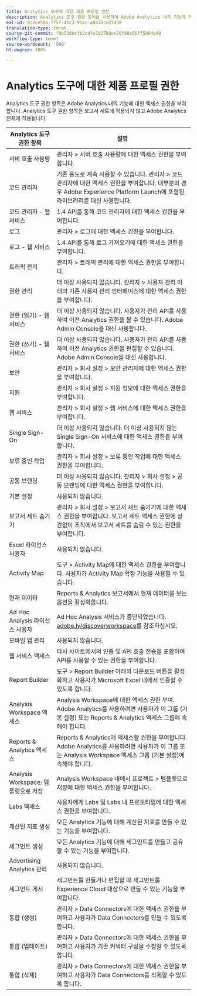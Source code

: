 ```yaml
---
title: Analytics 도구에 대한 제품 프로필 권한
description: Analytics 도구 권한 항목을 사용하여 Adobe Analytics 내의 기능에 액세스 권한을 부여합니다.
exl-id: 8c2ce50b-f75f-41c3-91ac-a0426ce27438
translation-type: tm+mt
source-git-commit: f9b5380cfb2cdfe1827b8ee70f60c65ff5004b48
workflow-type: tm+mt
source-wordcount: '566'
ht-degree: 100%

---
```


# Analytics 도구에 대한 제품 프로필 권한

Analytics 도구 권한 항목은 Adobe Analytics 내의 기능에 대한 액세스 권한을 부여합니다. Analytics 도구 권한 항목은 보고서 세트에 적용되지 않고 Adobe Analytics 전체에 적용됩니다.

| Analytics 도구 권한 항목 | 설명 |
|----|----|
| 서버 호출 사용량 | 관리자 > 서버 호출 사용량에 대한 액세스 권한을 부여합니다. |
| 코드 관리자 | 기존 용도로 계속 사용할 수 있습니다. 관리자 > 코드 관리자에 대한 액세스 권한을 부여합니다. 대부분의 경우 Adobe Experience Platform Launch에 포함된 라이브러리를 대신 사용합니다. |
| 코드 관리자 - 웹 서비스 | 1.4 API를 통해 코드 관리자에 대한 액세스 권한을 부여합니다. |
| 로그 | 관리자 > 로그에 대한 액세스 권한을 부여합니다. |
| 로그 - 웹 서비스 | 1.4 API를 통해 로그 가져오기에 대한 액세스 권한을 부여합니다. |
| 트래픽 관리 | 관리자 > 트래픽 관리에 대한 액세스 권한을 부여합니다. |
| 권한 관리 | 더 이상 사용되지 않습니다. 관리자 > 사용자 관리 아래의 기존 사용자 관리 인터페이스에 대한 액세스 권한을 부여합니다. |
| 권한 (읽기) - 웹 서비스 | 더 이상 사용되지 않습니다. 사용자가 관리 API를 사용하여 이전 Analytics 권한을 볼 수 있습니다. Adobe Admin Console을 대신 사용합니다. |
| 권한 (쓰기) - 웹 서비스 | 더 이상 사용되지 않습니다. 사용자가 관리 API를 사용하여 이전 Analytics 권한을 편집할 수 있습니다. Adobe Admin Console을 대신 사용합니다. |
| 보안 | 관리자 > 회사 설정 > 보안 관리자에 대한 액세스 권한을 부여합니다. |
| 지원 | 관리자 > 회사 설정 > 지원 정보에 대한 액세스 권한을 부여합니다. |
| 웹 서비스 | 관리자 > 회사 설정 > 웹 서비스에 대한 액세스 권한을 부여합니다. |
| Single Sign-On | 더 이상 사용되지 않습니다. 더 이상 사용되지 않는 Single Sign-On 서비스에 대한 액세스 권한을 부여합니다. |
| 보류 중인 작업 | 관리자 > 회사 설정 > 보류 중인 작업에 대한 액세스 권한을 부여합니다. |
| 공동 브랜딩 | 더 이상 사용되지 않습니다. 관리자 > 회사 설정 > 공동 브랜딩에 대한 액세스 권한을 부여합니다. |
| 기본 설정 | 사용되지 않습니다. |
| 보고서 세트 숨기기 | 관리자 > 회사 설정 > 보고서 세트 숨기기에 대한 액세스 권한을 부여합니다. 보고서 세트 액세스 권한에 상관없이 조직에서 보고서 세트를 숨길 수 있는 권한을 부여합니다. |
| Excel 라이선스 사용자 | 사용되지 않습니다. |
| Activity Map | 도구 > Activity Map에 대한 액세스 권한을 부여합니다. 사용자가 Activity Map 확장 기능을 사용할 수 있습니다. |
| 현재 데이터 | Reports &amp; Analytics 보고서에서 현재 데이터를 보는 옵션을 활성화합니다. |
| Ad Hoc Analysis 라이선스 사용자 | Ad Hoc Analysis 서비스가 중단되었습니다. [adobe.ly/discoverworkspace](https://adobe.ly/discoverworkspace)를 참조하십시오. |
| 모바일 앱 관리 | 사용되지 않습니다. |
| 웹 서비스 액세스 | 타사 사이트에서의 인증 및 API 호출 전송을 포함하여 API를 사용할 수 있는 권한을 부여합니다. |
| Report Builder | 도구 > Report Builder 아래의 다운로드 버튼을 활성화하고 사용자가 Microsoft Excel 내에서 인증할 수 있도록 합니다. |
| Analysis Workspace 액세스 | Analysis Workspace에 대한 액세스 권한 부여. Adobe Analytics를 사용하려면 사용자가 이 그룹 (기본 설정) 또는 Reports &amp; Analytics 액세스 그룹에 속해야 합니다. |
| Reports &amp; Analytics 액세스 | Reports &amp; Analytics에 액세스할 권한을 부여합니다. Adobe Analytics를 사용하려면 사용자가 이 그룹 또는 Analysis Workspace 액세스 그룹 (기본 설정)에 속해야 합니다. |
| Analysis Workspace: 템플릿으로 저장 | Analysis Workspace 내에서 프로젝트 > 템플릿으로 저장에 대한 액세스 권한을 부여합니다. |
| Labs 액세스 | 사용자에게 Labs 및 Labs 내 프로토타입에 대한 액세스 권한을 부여합니다. |
| 계산된 지표 생성 | 모든 Analytics 기능에 대해 계산된 지표를 만들 수 있는 기능을 부여합니다. |
| 세그먼트 생성 | 모든 Analytics 기능에 대해 세그먼트를 만들고 공유할 수 있는 기능을 부여합니다. |
| Advertising Analytics 관리 | 사용되지 않습니다. |
| 세그먼트 게시 | 세그먼트를 만들거나 편집할 때 세그먼트를 Experience Cloud 대상으로 만들 수 있는 기능을 부여합니다. |
| 통합 (생성) | 관리자 > Data Connectors에 대한 액세스 권한을 부여하고 사용자가 Data Connectors를 만들 수 있도록 합니다. |
| 통합 (업데이트) | 관리자 > Data Connectors에 대한 액세스 권한을 부여하고 사용자가 기존 커넥터 구성을 수정할 수 있도록 합니다. |
| 통합 (삭제) | 관리자 > Data Connectors에 대한 액세스 권한을 부여하고 사용자가 Data Connectors를 삭제할 수 있도록 합니다. |
